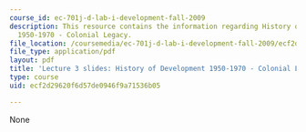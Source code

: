 ```yaml
---
course_id: ec-701j-d-lab-i-development-fall-2009
description: This resource contains the information regarding History of Development
  1950-1970 - Colonial Legacy.
file_location: /coursemedia/ec-701j-d-lab-i-development-fall-2009/ecf2d29620f6d57de0946f9a71536b05_MITEC_701JF09_lec03.pdf
file_type: application/pdf
layout: pdf
title: 'Lecture 3 slides: History of Development 1950-1970 - Colonial Legacy'
type: course
uid: ecf2d29620f6d57de0946f9a71536b05

---
```

None